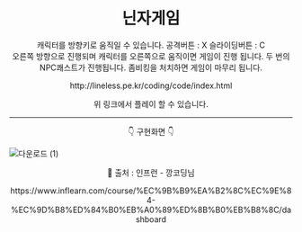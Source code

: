 <h1 align = 'center'> 닌자게임 </h1>

<div align = 'center'>
캐릭터를 방향키로 움직일 수 있습니다.
공격버튼 : X 
슬라이딩버튼 : C
</div>
<div align = 'center'>
오른쪽 방향으로 진행되며 캐릭터를 오른쪽으로 움직이면 게임이 진행 됩니다.
두 번의 NPC쾌스트가 진행됩니다.
좀비킹을 처치하면 게임이 마무리 됩니다.
</div>

<p align = 'center'> http://lineless.pe.kr/coding/code/index.html </p>

<p align = 'center'> 위 링크에서 플레이 할 수 있습니다. </p>

---

<p align = 'center'> 👇 구현화면 👇 </P>

![다운로드 (1)](https://user-images.githubusercontent.com/96815572/181915327-a596ff65-8a05-4827-bf68-dd216b625f22.jpeg)


<p align = 'center'> 📌 출처 : 인프런 - 깡코딩님 </p>

<p align = 'center'> https://www.inflearn.com/course/%EC%9B%B9%EA%B2%8C%EC%9E%84-%EC%9D%B8%ED%84%B0%EB%A0%89%ED%8B%B0%EB%B8%8C/dashboard </p>
